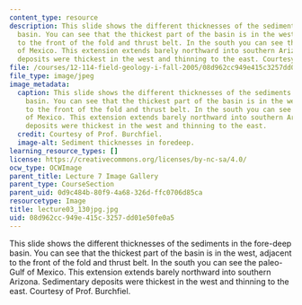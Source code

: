 ```yaml
---
content_type: resource
description: This slide shows the different thicknesses of the sediments in the fore-deep
  basin. You can see that the thickest part of the basin is in the west, adjacent
  to the front of the fold and thrust belt. In the south you can see the paleo-Gulf
  of Mexico. This extension extends barely northward into southern Arizona. Sedimentary
  deposits were thickest in the west and thinning to the east. Courtesy of Prof. Burchfiel.
file: /courses/12-114-field-geology-i-fall-2005/08d962cc949e415c3257dd01e50fe0a5_lecture03_130jpg.jpg
file_type: image/jpeg
image_metadata:
  caption: This slide shows the different thicknesses of the sediments in the fore-deep
    basin. You can see that the thickest part of the basin is in the west, adjacent
    to the front of the fold and thrust belt. In the south you can see the paleo-Gulf
    of Mexico. This extension extends barely northward into southern Arizona. Sedimentary
    deposits were thickest in the west and thinning to the east.
  credit: Courtesy of Prof. Burchfiel.
  image-alt: Sediment thicknesses in foredeep.
learning_resource_types: []
license: https://creativecommons.org/licenses/by-nc-sa/4.0/
ocw_type: OCWImage
parent_title: Lecture 7 Image Gallery
parent_type: CourseSection
parent_uid: 0d9c484b-80f9-4a68-326d-ffc0706d85ca
resourcetype: Image
title: lecture03_130jpg.jpg
uid: 08d962cc-949e-415c-3257-dd01e50fe0a5
---
```

This slide shows the different thicknesses of the sediments in the fore-deep basin. You can see that the thickest part of the basin is in the west, adjacent to the front of the fold and thrust belt. In the south you can see the paleo-Gulf of Mexico. This extension extends barely northward into southern Arizona. Sedimentary deposits were thickest in the west and thinning to the east. Courtesy of Prof. Burchfiel.